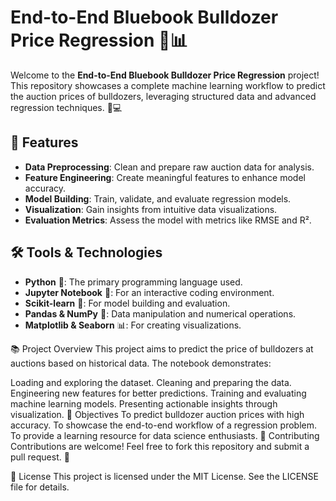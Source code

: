 # End-to-End Bluebook Bulldozer Price Regression 🚜📊

Welcome to the **End-to-End Bluebook Bulldozer Price Regression** project! This repository showcases a complete machine learning workflow to predict the auction prices of bulldozers, leveraging structured data and advanced regression techniques. 🔧💻

## 🌟 Features
- **Data Preprocessing**: Clean and prepare raw auction data for analysis.
- **Feature Engineering**: Create meaningful features to enhance model accuracy.
- **Model Building**: Train, validate, and evaluate regression models.
- **Visualization**: Gain insights from intuitive data visualizations.
- **Evaluation Metrics**: Assess the model with metrics like RMSE and R².

## 🛠️ Tools & Technologies
- **Python** 🐍: The primary programming language used.
- **Jupyter Notebook** 📓: For an interactive coding environment.
- **Scikit-learn** 🤖: For model building and evaluation.
- **Pandas & NumPy** 🧮: Data manipulation and numerical operations.
- **Matplotlib & Seaborn** 📊: For creating visualizations.

📚 Project Overview
This project aims to predict the price of bulldozers at auctions based on historical data. The notebook demonstrates:

Loading and exploring the dataset.
Cleaning and preparing the data.
Engineering new features for better predictions.
Training and evaluating machine learning models.
Presenting actionable insights through visualization.
🎯 Objectives
To predict bulldozer auction prices with high accuracy.
To showcase the end-to-end workflow of a regression problem.
To provide a learning resource for data science enthusiasts.
🤝 Contributing
Contributions are welcome! Feel free to fork this repository and submit a pull request. 🌟

📜 License
This project is licensed under the MIT License. See the LICENSE file for details.
